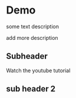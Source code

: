 # Demo 

some text description

add more description 

## Subheader
Watch the youtube tutorial


## sub header 2